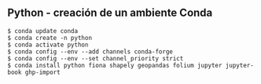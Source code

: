 ## Python - creación de un ambiente Conda

```shell
$ conda update conda
$ conda create -n python
$ conda activate python
$ conda config --env --add channels conda-forge
$ conda config --env --set channel_priority strict
$ conda install python fiona shapely geopandas folium jupyter jupyter-book ghp-import
```
